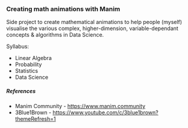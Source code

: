 ### Creating math animations with Manim
Side project to create mathematical animations to help people (myself) visualise the various complex, higher-dimension, variable-dependant concepts & algorithms in Data Science.

Syllabus:
- Linear Algebra
- Probability
- Statistics
- Data Science 

##### References
- Manim Community - https://www.manim.community
- 3Blue1Brown - https://www.youtube.com/c/3blue1brown?themeRefresh=1